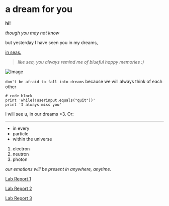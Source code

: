 
# a dream for you
**hi!**

*though you may not know*

but yesterday I have seen you 
in my dreams, 

[in seas.](https://www.youtube.com/watch?v=btmjDyff6E8)

> *like sea, you always remind me of blueful happy memories :)*

![Image](https://encrypted-tbn0.gstatic.com/images?q=tbn:ANd9GcTbGkDquvJEmAMYaGPwkrnHV65xq-OG50IwsQ&usqp=CAU)

`don't be afraid to fall into dreams` because we will always think of each other

```
# code block
print 'while(!userinput.equals("quit"))'
print 'I always miss you'
```
I will see u, in our dreams <3. Or:

---
* in every
* particle
* within the universe

1. electron
2. neutron
3. photon

*our emotions will be present in anywhere, anytime.*

[Lab Report 1](https://angelsofttoy.github.io/cse15l-lab-reports/a-tutorial.html)

[Lab Report 2](https://angelsofttoy.github.io/cse15l-lab-reports/Detecting_and_Fixing_Bugs.html)

[Lab Report 3](https://angelsofttoy.github.io/cse15l-lab-reports/lab-report-3-week-6.html)